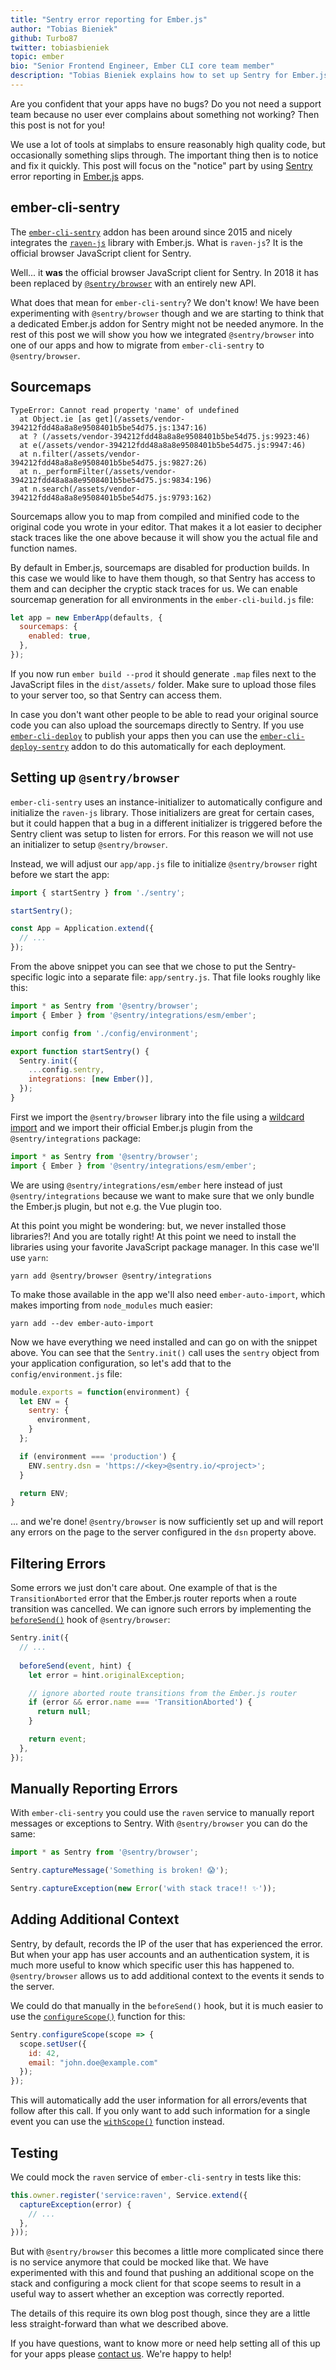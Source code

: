 ```yaml
---
title: "Sentry error reporting for Ember.js"
author: "Tobias Bieniek"
github: Turbo87
twitter: tobiasbieniek
topic: ember
bio: "Senior Frontend Engineer, Ember CLI core team member"
description: "Tobias Bieniek explains how to set up Sentry for Ember.js applications using @sentry/browser instead of the now unnecessary ember-cli-sentry."
---
```


Are you confident that your apps have no bugs? Do you not need a support team
because no user ever complains about something not working? Then this post
is not for you!

We use a lot of tools at simplabs to ensure reasonably high quality code, but
occasionally something slips through. The important thing then is to notice and
fix it quickly. This post will focus on the "notice" part by using [Sentry]
error reporting in [Ember.js] apps.

<!--break-->

ember-cli-sentry
-------------------------------------------------------------------------------

The [`ember-cli-sentry`] addon has been around since 2015 and nicely integrates
the [`raven-js`] library with Ember.js. What is `raven-js`? It is the official
browser JavaScript client for Sentry.

Well... it **was** the official browser JavaScript client for Sentry. In 2018
it has been replaced by [`@sentry/browser`] with an entirely new API. 

What does that mean for `ember-cli-sentry`? We don't know! We have been
experimenting with `@sentry/browser` though and we are starting to think that a
dedicated Ember.js addon for Sentry might not be needed anymore. In the rest of
this post we will show you how we integrated `@sentry/browser` into one of our
apps and how to migrate from `ember-cli-sentry` to `@sentry/browser`.


Sourcemaps
-------------------------------------------------------------------------------

```
TypeError: Cannot read property 'name' of undefined
  at Object.ie [as get](/assets/vendor-394212fdd48a8a8e9508401b5be54d75.js:1347:16)
  at ? (/assets/vendor-394212fdd48a8a8e9508401b5be54d75.js:9923:46)
  at e(/assets/vendor-394212fdd48a8a8e9508401b5be54d75.js:9947:46)
  at n.filter(/assets/vendor-394212fdd48a8a8e9508401b5be54d75.js:9827:26)
  at n._performFilter(/assets/vendor-394212fdd48a8a8e9508401b5be54d75.js:9834:196)
  at n.search(/assets/vendor-394212fdd48a8a8e9508401b5be54d75.js:9793:162)
```

Sourcemaps allow you to map from compiled and minified code to the original code
you wrote in your editor. That makes it a lot easier to decipher stack traces
like the one above because it will show you the actual file and function names.

By default in Ember.js, sourcemaps are disabled for production builds. In this
case we would like to have them though, so that Sentry has access to them and
can decipher the cryptic stack traces for us. We can enable sourcemap generation
for all environments in the `ember-cli-build.js` file:

```js
let app = new EmberApp(defaults, {
  sourcemaps: {
    enabled: true,
  },
});
```

If you now run `ember build --prod` it should generate `.map` files next to the
JavaScript files in the `dist/assets/` folder. Make sure to upload those files
to your server too, so that Sentry can access them.

In case you don't want other people to be able to read your original source code
you can also upload the sourcemaps directly to Sentry. If you use [`ember-cli-deploy`]
to publish your apps then you can use the [`ember-cli-deploy-sentry`] addon to
do this automatically for each deployment.


Setting up `@sentry/browser`
-------------------------------------------------------------------------------

`ember-cli-sentry` uses an instance-initializer to automatically configure and
initialize the `raven-js` library. Those initializers are great for certain
cases, but it could happen that a bug in a different initializer is triggered
before the Sentry client was setup to listen for errors. For this reason we will
not use an initializer to setup `@sentry/browser`.

Instead, we will adjust our `app/app.js` file to initialize `@sentry/browser`
right before we start the app:

```js
import { startSentry } from './sentry';

startSentry();

const App = Application.extend({
  // ...
});
```

From the above snippet you can see that we chose to put the Sentry-specific
logic into a separate file: `app/sentry.js`. That file looks roughly like this:

```js
import * as Sentry from '@sentry/browser';
import { Ember } from '@sentry/integrations/esm/ember';

import config from './config/environment';

export function startSentry() {
  Sentry.init({
    ...config.sentry,
    integrations: [new Ember()],
  });
}
```

First we import the `@sentry/browser` library into the file using a
[wildcard import](https://developer.mozilla.org/en-US/docs/Web/JavaScript/Reference/Statements/import#Import_an_entire_module's_contents)
and we import their official Ember.js plugin from the `@sentry/integrations`
package:

```js
import * as Sentry from '@sentry/browser';
import { Ember } from '@sentry/integrations/esm/ember';
```

We are using `@sentry/integrations/esm/ember` here instead of just
`@sentry/integrations` because we want to make sure that we only bundle the
Ember.js plugin, but not e.g. the Vue plugin too. 

At this point you might be wondering: but, we never installed those libraries?!
And you are totally right! At this point we need to install the libraries using
your favorite JavaScript package manager. In this case we'll use `yarn`:

```
yarn add @sentry/browser @sentry/integrations
```

To make those available in the app we'll also need `ember-auto-import`, which
makes importing from `node_modules` much easier:

```
yarn add --dev ember-auto-import
```

Now we have everything we need installed and can go on with the snippet above.
You can see that the `Sentry.init()` call uses the `sentry` object from your
application configuration, so let's add that to the `config/environment.js`
file:

```js
module.exports = function(environment) {
  let ENV = {
    sentry: {
      environment,
    }
  };

  if (environment === 'production') {
    ENV.sentry.dsn = 'https://<key>@sentry.io/<project>';
  }

  return ENV;
}
```

... and we're done! `@sentry/browser` is now sufficiently set up and will report
any errors on the page to the server configured in the `dsn` property above.


Filtering Errors
-------------------------------------------------------------------------------

Some errors we just don't care about. One example of that is the
`TransitionAborted` error that the Ember.js router reports when a route
transition was cancelled. We can ignore such errors by implementing the
[`beforeSend()`](https://docs.sentry.io/error-reporting/configuration/filtering/?platform=browsernpm#before-send)
hook of `@sentry/browser`:

```js
Sentry.init({
  // ...
  
  beforeSend(event, hint) {
    let error = hint.originalException;

    // ignore aborted route transitions from the Ember.js router
    if (error && error.name === 'TransitionAborted') {
      return null;
    }

    return event;
  },
});
```


Manually Reporting Errors
-------------------------------------------------------------------------------

With `ember-cli-sentry` you could use the `raven` service to manually report
messages or exceptions to Sentry. With `@sentry/browser` you can do the same:

```js
import * as Sentry from '@sentry/browser';

Sentry.captureMessage('Something is broken! 😱');

Sentry.captureException(new Error('with stack trace!! ✨'));
```


Adding Additional Context 
-------------------------------------------------------------------------------

Sentry, by default, records the IP of the user that has experienced the error.
But when your app has user accounts and an authentication system, it is much more
useful to know which specific user this has happened to. `@sentry/browser`
allows us to add additional context to the events it sends to the server.

We could do that manually in the `beforeSend()` hook, but it is much easier to
use the [`configureScope()`](https://docs.sentry.io/enriching-error-data/scopes/?platform=browsernpm#configuring-the-scope)
function for this:

```js
Sentry.configureScope(scope => {
  scope.setUser({
    id: 42,
    email: "john.doe@example.com"
  });
});
```

This will automatically add the user information for all errors/events that
follow after this call. If you only want to add such information for a single
event you can use the [`withScope()`](https://docs.sentry.io/enriching-error-data/scopes/?platform=browsernpm#local-scopes)
function instead.


Testing 
-------------------------------------------------------------------------------

We could mock the `raven` service of `ember-cli-sentry` in tests like this:
```js
this.owner.register('service:raven', Service.extend({
  captureException(error) {
    // ...
  },
}));
````

But with `@sentry/browser` this becomes a little more complicated since there is
no service anymore that could be mocked like that. We have experimented with
this and found that pushing an additional scope on the stack and configuring a
mock client for that scope seems to result in a useful way to assert whether
an exception was correctly reported.

The details of this require its own blog post though, since they are a little
less straight-forward than what we described above.

If you have questions, want to know more or need help setting all of this up
for your apps please [contact us](https://simplabs.com/contact/). We're happy
to help!



[Sentry]: https://sentry.io/
[Ember.js]: https://emberjs.com/
[`ember-cli-sentry`]: https://github.com/ember-cli-sentry/ember-cli-sentry
[`raven-js`]: https://github.com/getsentry/sentry-javascript/tree/master/packages/raven-js
[`@sentry/browser`]: https://github.com/getsentry/sentry-javascript/tree/master/packages/browser
[`ember-cli-deploy`]: https://github.com/ember-cli-deploy/ember-cli-deploy
[`ember-cli-deploy-sentry`]: https://github.com/dschmidt/ember-cli-deploy-sentry
[`ember-simple-auth`]: https://github.com/simplabs/ember-simple-auth
